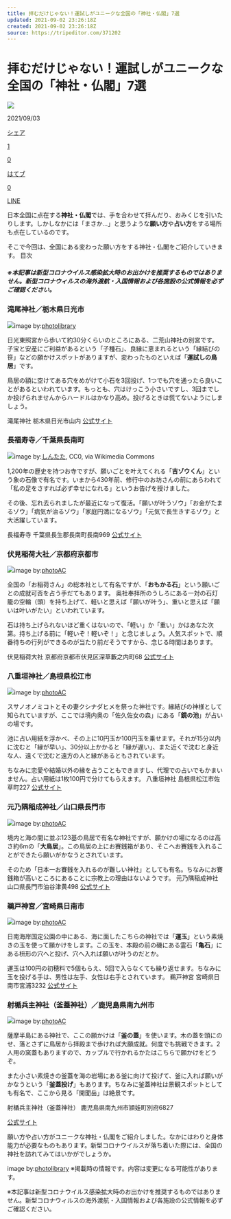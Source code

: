 ```yaml
---
title: 拝むだけじゃない！運試しがユニークな全国の「神社・仏閣」7選
updated: 2021-09-02 23:26:18Z
created: 2021-09-02 23:26:18Z
source: https://tripeditor.com/371202
---
```


# 拝むだけじゃない！運試しがユニークな全国の「神社・仏閣」7選

 ![](https://tripeditor.com/wp-content/uploads/2021/03/25201444/shutterstock_238689169.jpg)

2021/09/03

 [シェア](http://www.facebook.com/sharer.php?src=bm&u=https%3A%2F%2Ftripeditor.com%2F371202&t=%E6%8B%9D%E3%82%80%E3%81%A0%E3%81%91%E3%81%98%E3%82%83%E3%81%AA%E3%81%84%EF%BC%81%E9%81%8B%E8%A9%A6%E3%81%97%E3%81%8C%E3%83%A6%E3%83%8B%E3%83%BC%E3%82%AF%E3%81%AA%E5%85%A8%E5%9B%BD%E3%81%AE%E3%80%8C%E7%A5%9E%E7%A4%BE%E3%83%BB%E4%BB%8F%E9%96%A3%E3%80%8D7%E9%81%B8)

 [1](http://www.facebook.com/sharer.php?src=bm&u=https%3A%2F%2Ftripeditor.com%2F371202&t=%E6%8B%9D%E3%82%80%E3%81%A0%E3%81%91%E3%81%98%E3%82%83%E3%81%AA%E3%81%84%EF%BC%81%E9%81%8B%E8%A9%A6%E3%81%97%E3%81%8C%E3%83%A6%E3%83%8B%E3%83%BC%E3%82%AF%E3%81%AA%E5%85%A8%E5%9B%BD%E3%81%AE%E3%80%8C%E7%A5%9E%E7%A4%BE%E3%83%BB%E4%BB%8F%E9%96%A3%E3%80%8D7%E9%81%B8)

 [0](https://twitter.com/search?f=tweets&q=https%3A%2F%2Ftripeditor.com%2F371202)

 [はてブ](http://b.hatena.ne.jp/add?mode=confirm&url=https%3A%2F%2Ftripeditor.com%2F371202)

 [0](http://b.hatena.ne.jp/entry/https%3A%2F%2Ftripeditor.com%2F371202)

 [LINE](http://line.me/R/msg/text/?%E6%8B%9D%E3%82%80%E3%81%A0%E3%81%91%E3%81%98%E3%82%83%E3%81%AA%E3%81%84%EF%BC%81%E9%81%8B%E8%A9%A6%E3%81%97%E3%81%8C%E3%83%A6%E3%83%8B%E3%83%BC%E3%82%AF%E3%81%AA%E5%85%A8%E5%9B%BD%E3%81%AE%E3%80%8C%E7%A5%9E%E7%A4%BE%E3%83%BB%E4%BB%8F%E9%96%A3%E3%80%8D7%E9%81%B8%0D%0Ahttps://tripeditor.com/371202)

日本全国に点在する**神社・仏閣**では、手を合わせて拝んだり、おみくじを引いたりします。しかしなかには「まさか…」と思うような**願い方**や**占い方**をする場所も点在しているのです。

そこで今回は、全国にある変わった願い方をする神社・仏閣をご紹介していきます。
目次

##### ※本記事は新型コロナウイルス感染拡大時のお出かけを推奨するものではありません。新型コロナウィルスの海外渡航・入国情報および各施設の公式情報を必ずご確認ください。

### 滝尾神社／栃木県日光市

![](https://tripeditor.com/wp-content/uploads/2021/09/31173952/pl-999313738403-1200x900.jpg)image by:[photolibrary](https://www.photolibrary.jp/img545/257619_5280353.html)

日光東照宮から歩いて約30分くらいのところにある、二荒山神社の別宮です。子宝と安産にご利益があるという「子種石」、良縁に恵まれるという「縁結びの笹」などの願かけスポットがありますが、変わったものといえば「**運試しの鳥居**」です。

鳥居の額に空けてある穴をめがけて小石を3回投げ、1つでも穴を通ったら良いことがあるといわれています。もっとも、穴はけっこう小さいですし、3回までしか投げられませんからハードルはかなり高め。投げるときは慌てないようにしましょう。

滝尾神社
栃木県日光市山内
[公式サイト](http://www.futarasan.jp/)

### 長福寿寺／千葉県長南町

![](https://tripeditor.com/wp-content/uploads/2021/09/31174221/d21ddd444debddf557bae1303c1abb73-1200x680.jpeg)image by:[しんたた](https://commons.wikimedia.org/wiki/File:%E9%95%B7%E7%A6%8F%E5%AF%BF%E5%AF%BA.jpg), CC0, via Wikimedia Commons

1,200年の歴史を持つお寺ですが、願いごとを叶えてくれる「**吉ゾウくん**」という象の石像で有名です。いまから430年前、修行中のお坊さんの前にあらわれて「私の足をさすれば必ず幸せになれる」というお告げを授けました。

その後、忘れ去られましたが最近になって復活。「願いが叶うゾウ」「お金がたまるゾウ」「病気が治るゾウ」「家庭円満になるゾウ」「元気で長生きするゾウ」と大活躍しています。

長福寿寺
千葉県長生郡長南町長南969
[公式サイト](https://choufukujuji.com/)

### 伏見稲荷大社／京都府京都市

![](https://tripeditor.com/wp-content/uploads/2021/09/31180200/3514549_m-1200x900.jpg)image by:[photoAC](https://www.photo-ac.com/)

全国の「お稲荷さん」の総本社として有名ですが、「**おもかる石**」という願いごとの成就可否を占う手だてもあります。
奥社奉拝所のうしろにある一対の石灯籠の空輪（頭）を持ち上げて、軽いと思えば「願いが叶う」、重いと思えば「願いは叶いがたい」といわれています。

石は持ち上げられないほど重くはないので、「軽い」か「重い」かはあなた次第。持ち上げる前に「軽いぞ！軽いぞ！」と念じましょう。人気スポットで、順番待ちの行列ができるのが当たり前だそうですから、念じる時間はあります。

伏見稲荷大社
京都府京都市伏見区深草藪之内町68
[公式サイト](http://inari.jp/)

### 八重垣神社／島根県松江市

![](https://tripeditor.com/wp-content/uploads/2021/09/31180518/827947_m-1200x800.jpg)image by:[photoAC](https://www.photo-ac.com/)

スサノオノミコトとその妻クシナダヒメを祭った神社です。縁結びの神様として知られていますが、ここでは境内奥の「佐久佐女の森」にある「**鏡の池**」が占いの場です。

池に占い用紙を浮かべ、その上に10円玉か100円玉を乗せます。それが15分以内に沈むと「縁が早い」、30分以上かかると「縁が遅い」、また近くで沈むと身近な人、遠くで沈むと遠方の人と縁があるともされています。

ちなみに恋愛や結婚以外の縁を占うこともできますし、代理での占いでもかまいません。占い用紙は1枚100円で分けてもらえます。
八重垣神社
島根県松江市佐草町227
[公式サイト](https://yaegakijinja.or.jp/)

### 元乃隅稲成神社／山口県長門市

![](https://tripeditor.com/wp-content/uploads/2021/09/31180911/22114324_m-1200x800.jpg)image by:[photoAC](https://www.photo-ac.com/)

境内と海の間に並ぶ123基の鳥居で有名な神社ですが、願かけの場になるのは高さ約6mの「**大鳥居**」。この鳥居の上にお賽銭箱があり、そこへお賽銭を入れることができたら願いがかなうとされています。

そのため「日本一お賽銭を入れるのが難しい神社」としても有名。ちなみにお賽銭箱が高いところにあることに宗教上の理由はないようです。
元乃隅稲成神社
山口県長門市油谷津黄498
[公式サイト](https://motonosumi.com/)

### 鵜戸神宮／宮崎県日南市

![](https://tripeditor.com/wp-content/uploads/2021/09/31185041/601968_m-1200x800.jpg)image by:[photoAC](https://www.photo-ac.com/)

日南海岸国定公園の中にある、海に面したこちらの神社では「**運玉**」という素焼きの玉を使って願かけをします。この玉を、本殿の前の磯にある霊石「**亀石**」にある枡形の穴へと投げ、穴へ入れば願いが叶うのだとか。

運玉は100円の初穂料で5個もらえ、5回で入らなくても繰り返せます。ちなみに玉を投げる手は、男性は左手、女性は右手とされています。
鵜戸神宮
宮崎県日南市宮浦3232
[公式サイト](http://www.udojingu.com/)

### 射楯兵主神社（釜蓋神社）／鹿児島県南九州市

![](https://tripeditor.com/wp-content/uploads/2021/09/31185358/22069038_m-1200x786.jpg)image by:[photoAC](https://www.photo-ac.com/)

薩摩半島にある神社で、ここの願かけは「**釜の蓋**」を使います。木の蓋を頭にのせ、落とさずに鳥居から拝殿まで歩ければ大願成就。何度でも挑戦できます。2人用の窯蓋もありますので、カップルで行かれるかたはこちらで願かけをどうぞ。

また小さい素焼きの釜蓋を海の岩場にある釜に向けて投げて、釜に入れば願いがかなうという「**釜蓋投げ**」もあります。ちなみに釜蓋神社は景観スポットとしても有名で、ここから見る「開聞岳」は絶景です。

射楯兵主神社（釜蓋神社）
鹿児島県南九州市頴娃町別府6827

[公式サイト](https://www.city.minamikyushu.lg.jp/kankou/kanko/sagasu/echiiki/kamafuta.html)

願い方や占い方がユニークな神社・仏閣をご紹介しました。なかにはわりと身体能力が必要なものもあります。新型コロナウイルスが落ち着いた際には、全国の神社を訪れてみてはいかがでしょうか。

image by:[photolibrary](https://www.photolibrary.jp/img545/257619_5280353.html)
※掲載時の情報です。内容は変更になる可能性があります。

※本記事は新型コロナウイルス感染拡大時のお出かけを推奨するものではありません。新型コロナウィルスの海外渡航・入国情報および各施設の公式情報を必ずご確認ください。